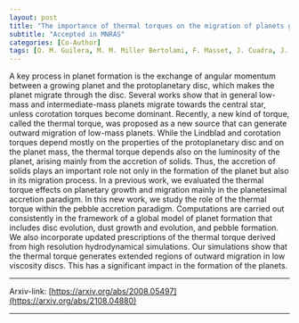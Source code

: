 ```yaml
---
layout: post
title: "The importance of thermal torques on the migration of planets growing by pebble accretion"
subtitle: "Accepted in MNRAS"
categories: [Co-Author]
tags: [O. M. Guilera, M. M. Miller Bertolami, F. Masset, J. Cuadra, J. Venturini, M. P. Ronco]
---
```


A key process in planet formation is the exchange of angular momentum between a growing planet and the protoplanetary disc, which makes the planet migrate through the disc. Several works show that in general low-mass and intermediate-mass planets migrate towards the central star, unless corotation torques become dominant. Recently, a new kind of torque, called the thermal torque, was proposed as a new source that can generate outward migration of low-mass planets. While the Lindblad and corotation torques depend mostly on the properties of the protoplanetary disc and on the planet mass, the thermal torque depends also on the luminosity of the planet, arising mainly from the accretion of solids. Thus, the accretion of solids plays an important role not only in the formation of the planet but also in its migration process. In a previous work, we evaluated the thermal torque effects on planetary growth and migration mainly in the planetesimal accretion paradigm. In this new work, we study the role of the thermal torque within the pebble accretion paradigm. Computations are carried out consistently in the framework of a global model of planet formation that includes disc evolution, dust growth and evolution, and pebble formation. We also incorporate updated prescriptions of the thermal torque derived from high resolution hydrodynamical simulations. Our simulations show that the thermal torque generates extended regions of outward migration in low viscosity discs. This has a significant impact in the formation of the planets.

---


Arxiv-link: [https://arxiv.org/abs/2008.05497](https://arxiv.org/abs/2108.04880)

---
